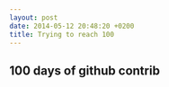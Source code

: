 ```yaml
---
layout: post
date: 2014-05-12 20:48:20 +0200
title: Trying to reach 100
---
```


## 100 days of github contrib

